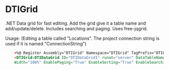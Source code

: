 # DTIGrid
.NET Data grid for fast editing. Add the grid give it a table name and add/update/delete.  Includes searching and paging.  Uses free-jqgrid.

Usage: 
(Editing a table called "Locations". The project connection string is used if it is named "ConnectionString")
```HTML
    <%@ Register Assembly="DTIGrid" Namespace="DTIGrid" TagPrefix="DTIGrid" %>
    <DTIGrid:DTIDataGrid ID="DTIDataGrid1" runat="server" DataTableName="Locations" EnableEditing="True"
    Width="100%" EnablePaging="True" EnableSorting="True" EnableSearching="True" />
```
